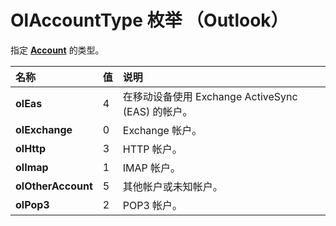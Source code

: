 
# OlAccountType 枚举 （Outlook）

指定  **[Account](f624438c-4e45-2822-18b6-bfe8074a33c0.md)** 的类型。



|**名称**|**值**|**说明**|
|:-----|:-----|:-----|
|**olEas**|4|在移动设备使用 Exchange ActiveSync (EAS) 的帐户。|
|**olExchange**|0|Exchange 帐户。|
|**olHttp**|3|HTTP 帐户。|
|**olImap**|1|IMAP 帐户。|
|**olOtherAccount**|5|其他帐户或未知帐户。|
|**olPop3**|2|POP3 帐户。|
